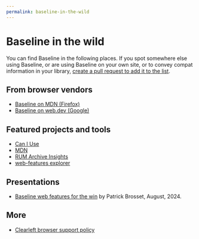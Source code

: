```yaml
---
permalink: baseline-in-the-wild
---
```


# Baseline in the wild

You can find Baseline in the following places. If you spot somewhere else using Baseline, or are using Baseline on your own site, or to convey compat information in your library, [create a pull request to add it to the list](https://github.com/web-platform-dx/web-features/edit/pages/main/baseline-in-the-wild.md).

## From browser vendors

- [Baseline on MDN (Firefox)](https://developer.mozilla.org/en-US/blog/baseline-unified-view-stable-web-features/)
- [Baseline on web.dev (Google)](https://web.dev/baseline/)

## Featured projects and tools

- [Can I Use](https://caniuse.com/)
- [MDN](https://developer.mozilla.org/en-US/docs/Glossary/Baseline/Compatibility)
- [RUM Archive Insights](https://rumarchive.com/insights/)
- [web-features explorer](https://web-platform-dx.github.io/web-features-explorer/)

## Presentations

- [Baseline web features for the win](https://www.w3.org/2024/09/TPAC/demo-baseline.html) by Patrick Brosset, August, 2024.

## More

- [Clearleft browser support policy](https://browsersupport.clearleft.com/)
